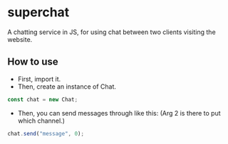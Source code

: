 # superchat
A chatting service in JS, for using chat between two clients visiting the website.

## How to use
* First, import it.
* Then, create an instance of Chat.
```js
const chat = new Chat;
```
* Then, you can send messages through like this: (Arg 2 is there to put which channel.)
```js
chat.send("message", 0);
```
